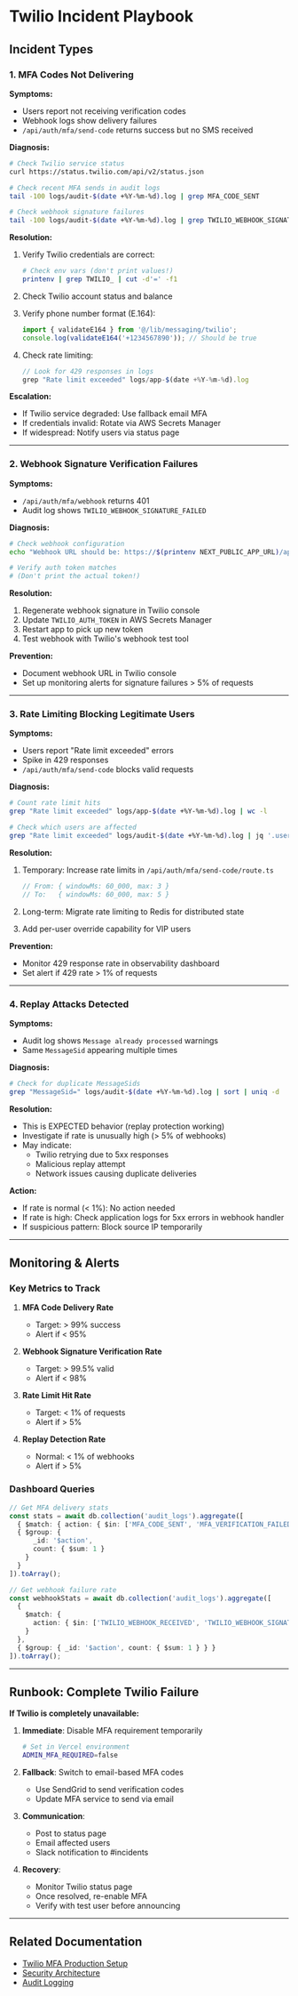 <!--
AI Summary: Incident response playbook for Twilio MFA/SMS failures.
Part of Day 5 Phase 11.
-->

# Twilio Incident Playbook

## Incident Types

### 1. MFA Codes Not Delivering

**Symptoms:**
- Users report not receiving verification codes
- Webhook logs show delivery failures
- `/api/auth/mfa/send-code` returns success but no SMS received

**Diagnosis:**
```bash
# Check Twilio service status
curl https://status.twilio.com/api/v2/status.json

# Check recent MFA sends in audit logs
tail -100 logs/audit-$(date +%Y-%m-%d).log | grep MFA_CODE_SENT

# Check webhook signature failures
tail -100 logs/audit-$(date +%Y-%m-%d).log | grep TWILIO_WEBHOOK_SIGNATURE_FAILED
```

**Resolution:**
1. Verify Twilio credentials are correct:
   ```bash
   # Check env vars (don't print values!)
   printenv | grep TWILIO_ | cut -d'=' -f1
   ```

2. Check Twilio account status and balance

3. Verify phone number format (E.164):
   ```typescript
   import { validateE164 } from '@/lib/messaging/twilio';
   console.log(validateE164('+1234567890')); // Should be true
   ```

4. Check rate limiting:
   ```typescript
   // Look for 429 responses in logs
   grep "Rate limit exceeded" logs/app-$(date +%Y-%m-%d).log
   ```

**Escalation:**
- If Twilio service degraded: Use fallback email MFA
- If credentials invalid: Rotate via AWS Secrets Manager
- If widespread: Notify users via status page

---

### 2. Webhook Signature Verification Failures

**Symptoms:**
- `/api/auth/mfa/webhook` returns 401
- Audit log shows `TWILIO_WEBHOOK_SIGNATURE_FAILED`

**Diagnosis:**
```bash
# Check webhook configuration
echo "Webhook URL should be: https://$(printenv NEXT_PUBLIC_APP_URL)/api/auth/mfa/webhook"

# Verify auth token matches
# (Don't print the actual token!)
```

**Resolution:**
1. Regenerate webhook signature in Twilio console
2. Update `TWILIO_AUTH_TOKEN` in AWS Secrets Manager
3. Restart app to pick up new token
4. Test webhook with Twilio's webhook test tool

**Prevention:**
- Document webhook URL in Twilio console
- Set up monitoring alerts for signature failures > 5% of requests

---

### 3. Rate Limiting Blocking Legitimate Users

**Symptoms:**
- Users report "Rate limit exceeded" errors
- Spike in 429 responses
- `/api/auth/mfa/send-code` blocks valid requests

**Diagnosis:**
```bash
# Count rate limit hits
grep "Rate limit exceeded" logs/app-$(date +%Y-%m-%d).log | wc -l

# Check which users are affected
grep "Rate limit exceeded" logs/audit-$(date +%Y-%m-%d).log | jq '.userId' | sort | uniq -c
```

**Resolution:**
1. Temporary: Increase rate limits in `/api/auth/mfa/send-code/route.ts`
   ```typescript
   // From: { windowMs: 60_000, max: 3 }
   // To:   { windowMs: 60_000, max: 5 }
   ```

2. Long-term: Migrate rate limiting to Redis for distributed state
3. Add per-user override capability for VIP users

**Prevention:**
- Monitor 429 response rate in observability dashboard
- Set alert if 429 rate > 1% of requests

---

### 4. Replay Attacks Detected

**Symptoms:**
- Audit log shows `Message already processed` warnings
- Same `MessageSid` appearing multiple times

**Diagnosis:**
```bash
# Check for duplicate MessageSids
grep "MessageSid=" logs/audit-$(date +%Y-%m-%d).log | sort | uniq -d
```

**Resolution:**
- This is EXPECTED behavior (replay protection working)
- Investigate if rate is unusually high (> 5% of webhooks)
- May indicate:
  - Twilio retrying due to 5xx responses
  - Malicious replay attempt
  - Network issues causing duplicate deliveries

**Action:**
- If rate is normal (< 1%): No action needed
- If rate is high: Check application logs for 5xx errors in webhook handler
- If suspicious pattern: Block source IP temporarily

---

## Monitoring & Alerts

### Key Metrics to Track

1. **MFA Code Delivery Rate**
   - Target: > 99% success
   - Alert if < 95%

2. **Webhook Signature Verification Rate**
   - Target: > 99.5% valid
   - Alert if < 98%

3. **Rate Limit Hit Rate**
   - Target: < 1% of requests
   - Alert if > 5%

4. **Replay Detection Rate**
   - Normal: < 1% of webhooks
   - Alert if > 5%

### Dashboard Queries

```typescript
// Get MFA delivery stats
const stats = await db.collection('audit_logs').aggregate([
  { $match: { action: { $in: ['MFA_CODE_SENT', 'MFA_VERIFICATION_FAILED'] } } },
  { $group: {
      _id: '$action',
      count: { $sum: 1 }
    }
  }
]).toArray();

// Get webhook failure rate
const webhookStats = await db.collection('audit_logs').aggregate([
  {
    $match: {
      action: { $in: ['TWILIO_WEBHOOK_RECEIVED', 'TWILIO_WEBHOOK_SIGNATURE_FAILED'] }
    }
  },
  { $group: { _id: '$action', count: { $sum: 1 } } }
]).toArray();
```

---

## Runbook: Complete Twilio Failure

**If Twilio is completely unavailable:**

1. **Immediate**: Disable MFA requirement temporarily
   ```bash
   # Set in Vercel environment
   ADMIN_MFA_REQUIRED=false
   ```

2. **Fallback**: Switch to email-based MFA codes
   - Use SendGrid to send verification codes
   - Update MFA service to send via email

3. **Communication**:
   - Post to status page
   - Email affected users
   - Slack notification to #incidents

4. **Recovery**:
   - Monitor Twilio status page
   - Once resolved, re-enable MFA
   - Verify with test user before announcing

---

## Related Documentation

- [Twilio MFA Production Setup](../messaging/TWILIO_MFA_PROD.md)
- [Security Architecture](../security/SECURITY_GUIDE.md)
- [Audit Logging](../architecture/SECURITY_ARCHITECTURE_REVIEW.md)

